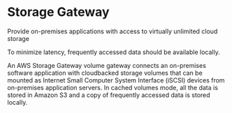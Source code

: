 # Storage Gateway
Provide on-premises applications with access to virtually unlimited cloud storage

To minimize latency, frequently accessed data should be available locally.

An AWS Storage Gateway volume gateway connects an on-premises software application with cloudbacked storage volumes that can be mounted as Internet Small Computer System Interface (iSCSI) devices from on-premises application servers. In cached volumes mode, all the data is stored in Amazon S3 and a copy of
frequently accessed data is stored locally. 